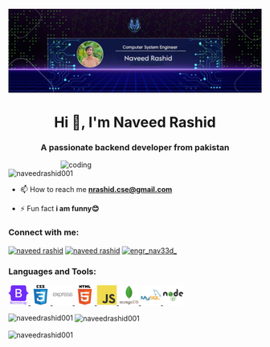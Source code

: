 ![logo](https://github.com/naveedrashid001/naveedrashid001/blob/main/baner-profile.jpg)
<h1 align="center">Hi 👋, I'm Naveed Rashid</h1>
<h3 align="center">A passionate backend developer from pakistan</h3>

<img align="right" alt="coding" width="400" src="https://user-images.githubusercontent.com/55389276/140866485-8fb1c876-9a8f-4d6a-98dc-08c4981eaf70.gif">

<p align="left"> <img src="https://komarev.com/ghpvc/?username=naveedrashid001&label=Profile%20views&color=0e75b6&style=flat" alt="naveedrashid001" /> </p>

- 📫 How to reach me **nrashid.cse@gmail.com**

- ⚡ Fun fact **i am funny😊**

<h3 align="left">Connect with me:</h3>
<p align="left">
<a href="www.linkedin.com/in/naveed-rashid-565777298" target="blank"><img align="center" src="https://raw.githubusercontent.com/rahuldkjain/github-profile-readme-generator/master/src/images/icons/Social/linked-in-alt.svg" alt="naveed rashid" height="30" width="40" /></a>
<a href="https://www.facebook.com/profile.php?id=100047557193285&mibextid=ZbWKwL" target="blank"><img align="center" src="https://raw.githubusercontent.com/rahuldkjain/github-profile-readme-generator/master/src/images/icons/Social/facebook.svg" alt="naveed rashid" height="30" width="40" /></a>
<a href="https://instagram.com/engr_nav33d_" target="blank"><img align="center" src="https://raw.githubusercontent.com/rahuldkjain/github-profile-readme-generator/master/src/images/icons/Social/instagram.svg" alt="engr_nav33d_" height="30" width="40" /></a>
</p>

<h3 align="left">Languages and Tools:</h3>
<p align="left"> <a href="https://getbootstrap.com" target="_blank" rel="noreferrer"> <img src="https://raw.githubusercontent.com/devicons/devicon/master/icons/bootstrap/bootstrap-plain-wordmark.svg" alt="bootstrap" width="40" height="40"/> </a> <a href="https://www.w3schools.com/css/" target="_blank" rel="noreferrer"> <img src="https://raw.githubusercontent.com/devicons/devicon/master/icons/css3/css3-original-wordmark.svg" alt="css3" width="40" height="40"/> </a> <a href="https://expressjs.com" target="_blank" rel="noreferrer"> <img src="https://raw.githubusercontent.com/devicons/devicon/master/icons/express/express-original-wordmark.svg" alt="express" width="40" height="40"/> </a> <a href="https://www.w3.org/html/" target="_blank" rel="noreferrer"> <img src="https://raw.githubusercontent.com/devicons/devicon/master/icons/html5/html5-original-wordmark.svg" alt="html5" width="40" height="40"/> </a> <a href="https://developer.mozilla.org/en-US/docs/Web/JavaScript" target="_blank" rel="noreferrer"> <img src="https://raw.githubusercontent.com/devicons/devicon/master/icons/javascript/javascript-original.svg" alt="javascript" width="40" height="40"/> </a> <a href="https://www.mongodb.com/" target="_blank" rel="noreferrer"> <img src="https://raw.githubusercontent.com/devicons/devicon/master/icons/mongodb/mongodb-original-wordmark.svg" alt="mongodb" width="40" height="40"/> </a> <a href="https://www.mysql.com/" target="_blank" rel="noreferrer"> <img src="https://raw.githubusercontent.com/devicons/devicon/master/icons/mysql/mysql-original-wordmark.svg" alt="mysql" width="40" height="40"/> </a> <a href="https://nodejs.org" target="_blank" rel="noreferrer"> <img src="https://raw.githubusercontent.com/devicons/devicon/master/icons/nodejs/nodejs-original-wordmark.svg" alt="nodejs" width="40" height="40"/> </a> </p>

<p><img align="left" src="https://github-readme-stats.vercel.app/api/top-langs?username=naveedrashid001&show_icons=true&locale=en&layout=compact" alt="naveedrashid001" /></p>

<p>&nbsp;<img align="center" src="https://github-readme-stats.vercel.app/api?username=naveedrashid001&show_icons=true&locale=en" alt="naveedrashid001" /></p>

<p><img align="center" src="https://github-readme-streak-stats.herokuapp.com/?user=naveedrashid001&" alt="naveedrashid001" /></p>

